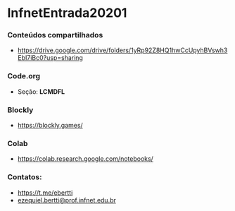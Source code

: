 # InfnetEntrada20201

### Conteúdos compartilhados

* https://drive.google.com/drive/folders/1yRp92Z8HQ1hwCcUpyhBVswh3EbI7iBc0?usp=sharing

### Code.org

* Seção: **LCMDFL**

### Blockly

* https://blockly.games/

### Colab

* https://colab.research.google.com/notebooks/

### Contatos:

* https://t.me/ebertti
* ezequiel.bertti@prof.infnet.edu.br
